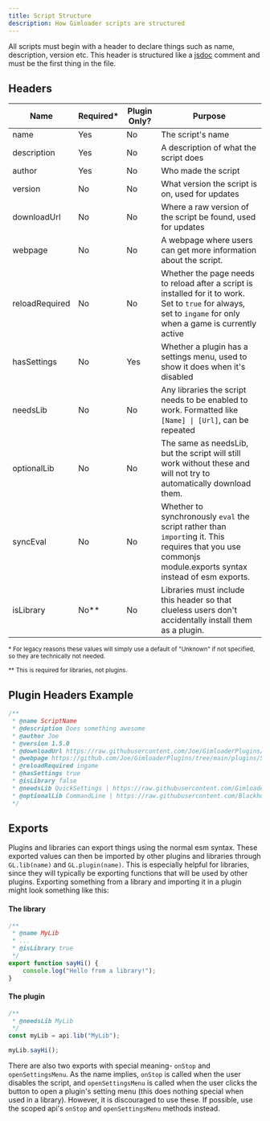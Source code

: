 ```yaml
---
title: Script Structure
description: How Gimloader scripts are structured
---
```


All scripts must begin with a header to declare things such as name, description, version etc. This header is structured like a [jsdoc](https://jsdoc.app/) comment and must be the first thing in the file.

## Headers

| Name | Required* | Plugin Only? | Purpose |
| ---- | --------- | ------------ | ------- |
| name | Yes | No | The script's name |
| description | Yes | No | A description of what the script does |
| author | Yes | No | Who made the script |
| version | No | No | What version the script is on, used for updates |
| downloadUrl | No | No | Where a raw version of the script be found, used for updates |
| webpage | No | No | A webpage where users can get more information about the script. |
| reloadRequired | No | No | Whether the page needs to reload after a script is installed for it to work. Set to `true` for always, set to `ingame` for only when a game is currently active |
| hasSettings | No | Yes | Whether a plugin has a settings menu, used to show it does when it's disabled |
| needsLib | No | No | Any libraries the script needs to be enabled to work. Formatted like `[Name] \| [Url]`, can be repeated |
| optionalLib | No | No | The same as needsLib, but the script will still work without these and will not try to automatically download them. |
| syncEval | No | No | Whether to synchronously `eval` the script rather than `import`ing it. This requires that you use commonjs module.exports syntax instead of esm exports. |
| isLibrary | No** | No | Libraries must include this header so that clueless users don't accidentally install them as a plugin. |

<small>
* For legacy reasons these values will simply use a default of "Unknown" if not specified, so they are technically not needed.

** This is required for libraries, not plugins.
</small>

## Plugin Headers Example
```js
/**
 * @name ScriptName
 * @description Does something awesome
 * @author Joe
 * @version 1.5.0
 * @downloadUrl https://raw.githubusercontent.com/Joe/GimloaderPlugins/main/plugins/ScriptName/ScriptName.js
 * @webpage https://github.com/Joe/GimloaderPlugins/tree/main/plugins/ScriptName/README.md
 * @reloadRequired ingame
 * @hasSettings true
 * @isLibrary false
 * @needsLib QuickSettings | https://raw.githubusercontent.com/Gimloader/client-plugins/refs/heads/main/libraries/QuickSettings/build/QuickSettings.js
 * @optionalLib CommandLine | https://raw.githubusercontent.com/Blackhole927/gimkitmods/main/libraries/CommandLine/CommandLine.js
 */
```

## Exports

Plugins and libraries can export things using the normal esm syntax. These exported values can then be imported by other plugins and libraries through `GL.lib(name)` and `GL.plugin(name)`. This is especially helpful for libraries, since they will typically be exporting functions that will be used by other plugins. Exporting something from a library and importing it in a plugin might look something like this:

#### The library
```js
/**
 * @name MyLib
 * ...
 * @isLibrary true
 */
export function sayHi() {
    console.log("Hello from a library!");
}
```

#### The plugin
```js
/**
 * @needsLib MyLib
 */
const myLib = api.lib("MyLib");

myLib.sayHi();
```

There are also two exports with special meaning- `onStop` and `openSettingsMenu`. As the name implies, `onStop` is called when the user disables the script, and `openSettingsMenu` is called when the user clicks the button to open a plugin's setting menu (this does nothing special when used in a library). However, it is discouraged to use these. If possible, use the scoped api's `onStop` and `openSettingsMenu` methods instead.